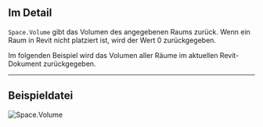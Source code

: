 ## Im Detail
`Space.Volume` gibt das Volumen des angegebenen Raums zurück. Wenn ein Raum in Revit nicht platziert ist, wird der Wert 0 zurückgegeben.

Im folgenden Beispiel wird das Volumen aller Räume im aktuellen Revit-Dokument zurückgegeben.
___
## Beispieldatei

![Space.Volume](./Revit.Elements.Space.Volume_img.jpg)
